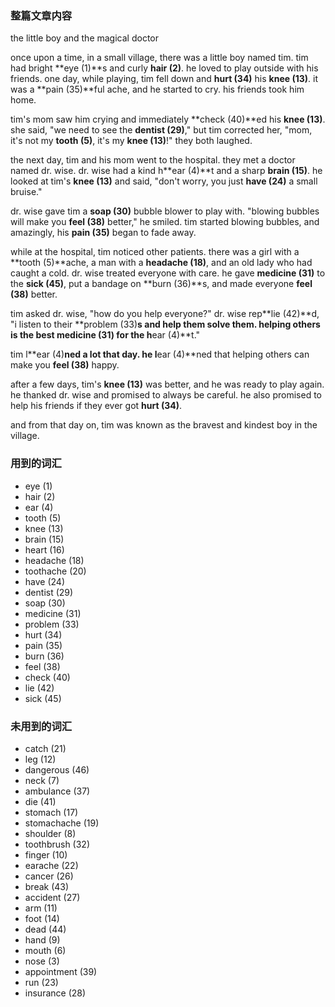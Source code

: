 ### 整篇文章内容
the little boy and the magical doctor

once upon a time, in a small village, there was a little boy named tim. tim had bright **eye (1)**s and curly **hair (2)**. he loved to play outside with his friends. one day, while playing, tim fell down and **hurt (34)** his **knee (13)**. it was a **pain (35)**ful ache, and he started to cry. his friends took him home.

tim's mom saw him crying and immediately **check (40)**ed his **knee (13)**. she said, "we need to see the **dentist (29)**," but tim corrected her, "mom, it's not my **tooth (5)**, it's my **knee (13)**!" they both laughed.

the next day, tim and his mom went to the hospital. they met a doctor named dr. wise. dr. wise had a kind h**ear (4)**t and a sharp **brain (15)**. he looked at tim's **knee (13)** and said, "don't worry, you just **have (24)** a small bruise."

dr. wise gave tim a **soap (30)** bubble blower to play with. "blowing bubbles will make you **feel (38)** better," he smiled. tim started blowing bubbles, and amazingly, his **pain (35)** began to fade away.

while at the hospital, tim noticed other patients. there was a girl with a **tooth (5)**ache, a man with a **headache (18)**, and an old lady who had caught a cold. dr. wise treated everyone with care. he gave **medicine (31)** to the **sick (45)**, put a bandage on **burn (36)**s, and made everyone **feel (38)** better.

tim asked dr. wise, "how do you help everyone?" dr. wise rep**lie (42)**d, "i listen to their **problem (33)**s and help them solve them. helping others is the best **medicine (31)** for the h**ear (4)**t."

tim l**ear (4)**ned a lot that day. he l**ear (4)**ned that helping others can make you **feel (38)** happy. 

after a few days, tim's **knee (13)** was better, and he was ready to play again. he thanked dr. wise and promised to always be careful. he also promised to help his friends if they ever got **hurt (34)**.

and from that day on, tim was known as the bravest and kindest boy in the village.



### 用到的词汇
- eye (1)
- hair (2)
- ear (4)
- tooth (5)
- knee (13)
- brain (15)
- heart (16)
- headache (18)
- toothache (20)
- have (24)
- dentist (29)
- soap (30)
- medicine (31)
- problem (33)
- hurt (34)
- pain (35)
- burn (36)
- feel (38)
- check (40)
- lie (42)
- sick (45)

### 未用到的词汇
- catch (21)
- leg (12)
- dangerous (46)
- neck (7)
- ambulance (37)
- die (41)
- stomach (17)
- stomachache (19)
- shoulder (8)
- toothbrush (32)
- finger (10)
- earache (22)
- cancer (26)
- break (43)
- accident (27)
- arm (11)
- foot (14)
- dead (44)
- hand (9)
- mouth (6)
- nose (3)
- appointment (39)
- run (23)
- insurance (28)
